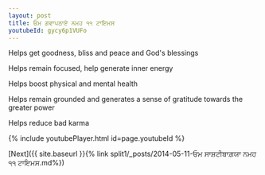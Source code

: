 ```yaml
---
layout: post
title: ਓਮ ਗਵਾਪਠਾਏ ਨਮਹ ੧੧ ਟਾਇਮਸ
youtubeId: gycy6p1VUFo
---
```

 
 
Helps get goodness, bliss and peace and God's blessings
 
Helps remain focused, help generate inner energy 
 
Helps boost physical and mental health 
 
Helps remain grounded and generates a sense of gratitude towards the greater power 
 
Helps reduce bad karma
 
 
 
 


{% include youtubePlayer.html id=page.youtubeId %}
 
[Next]({{ site.baseurl }}{% link  split1/_posts/2014-05-11-ਓਮ ਸਾਸ਼ਟੀਬਾਗ਼ਯਾ ਨਮਹ ੧੧ ਟਾਇਮਸ.md%})
 
